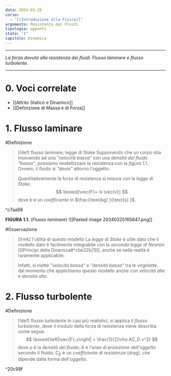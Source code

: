 ```yaml
---
data: 2024-03-25
corso:
  - "[[Introduzione alla Fisica]]"
argomento: Resistenza dei Fluidi
tipologia: appunti
stato: "1"
capitolo: Dinamica
---
```

- - -
*La forza dovuta alla resistenza dei fluidi. Flusso laminare e flusso turbolente.*
- - -
# 0. Voci correlate
- [[Attrito Statico e Dinamico]]
- [[Definizione di Massa e di Forza]]
# 1. Flusso laminare
#Definizione 
> [!def] flusso laminare, legge di Stoke
> Supponendo che un *corpo* stia muovendo ad una *"velocità bassa"* con una *densità del fluido "bassa"*, possiamo modellizzare la resistenza con la *figura 1.1.*. Ovvero, il fluido si *"devia"* attorno l'oggetto.
> 
> Quantitativamente la forza di resistenza si misura con la *legge di Stoke*.
> $$
> \boxed{\vec{F}=-b \vec{v}}
> $$
> dove $b$ è un *coefficiente* in $\frac{\text{kg} }{\text{s} }$.

^c7aa98

**FIGURA 1.1.** (*Flusso laminare*)
![[Pasted image 20240325165847.png]]

#Osservazione 
> [!rmk] l'utilità di questo modello
> La *legge di Stoke* è utile dato che il modello dato è facilmente integrabile con la *seconda legge di Newton* ([[Principi della Dinamica#^cbe22b|1]]), anche se nella realtà è raramente applicabile.
> 
> Infatti, si mette *"velocità bassa"* e *"densità bassa"* tra le virgolette, dal momento che applichiamo questo modello anche con *velocità alte* e *densità alte*.

# 2. Flusso turbolente
#Definizione 
> [!def] flusso turbolente
> In casi più realistici, si applica il *flusso turbolente*, dove il modulo della forza di resistenza viene descritta come segue.
> $$
> \boxed{\left|\vec{F}_v\right| = \frac{1}{2}\rho AC_D v^2}
> $$
> dove $\rho$ è la *densità del fluido*; $A$ è l'*area di proiezione dell'oggetto* secondo il fluido; $C_D$ è un *coefficiente di resistenza* (drag), che dipende dalla forma dell'oggetto.

^20c98f

